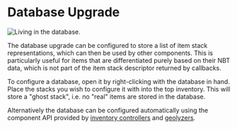 # Database Upgrade

![Living in the database.](oredict:oc:databaseUpgrade1)

The database upgrade can be configured to store a list of item stack representations, which can then be used by other components. This is particularly useful for items that are differentiated purely based on their NBT data, which is not part of the item stack descriptor returned by callbacks.

To configure a database, open it by right-clicking with the database in hand. Place the stacks you wish to configure it with into the top inventory. This will store a "ghost stack", i.e. no "real" items are stored in the database.

Alternatively the database can be configured automatically using the component API provided by [inventory controllers](inventoryControllerUpgrade.md) and [geolyzers](../block/geolyzer.md).
